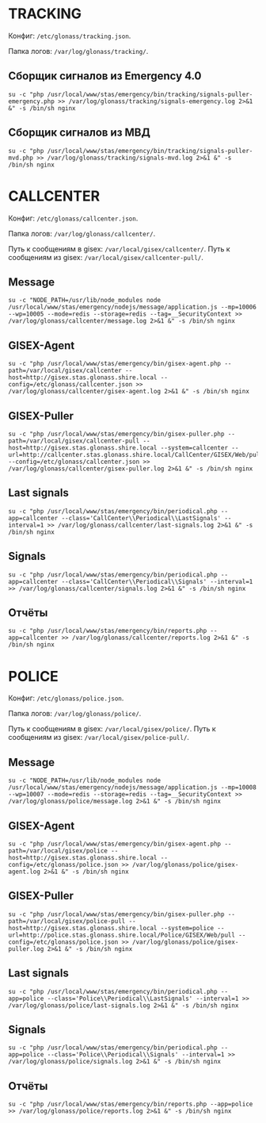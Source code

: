 
TRACKING
========

Конфиг: `/etc/glonass/tracking.json`.

Папка логов: `/var/log/glonass/tracking/`.

Сборщик сигналов из Emergency 4.0
---------------------------------

	su -c "php /usr/local/www/stas/emergency/bin/tracking/signals-puller-emergency.php >> /var/log/glonass/tracking/signals-emergency.log 2>&1 &" -s /bin/sh nginx

Сборщик сигналов из МВД
---------------------------------

	su -c "php /usr/local/www/stas/emergency/bin/tracking/signals-puller-mvd.php >> /var/log/glonass/tracking/signals-mvd.log 2>&1 &" -s /bin/sh nginx


CALLCENTER
==========

Конфиг: `/etc/glonass/callcenter.json`.

Папка логов: `/var/log/glonass/callcenter/`.

Путь к сообщениям в gisex: `/var/local/gisex/callcenter/`.
Путь к сообщениям из gisex: `/var/local/gisex/callcenter-pull/`.

Message
-------
	su -c "NODE_PATH=/usr/lib/node_modules node /usr/local/www/stas/emergency/nodejs/message/application.js --mp=10006 --wp=10005 --mode=redis --storage=redis --tag=__SecurityContext >> /var/log/glonass/callcenter/message.log 2>&1 &" -s /bin/sh nginx

GISEX-Agent
-----------
	su -c "php /usr/local/www/stas/emergency/bin/gisex-agent.php --path=/var/local/gisex/callcenter --host=http://gisex.stas.glonass.shire.local --config=/etc/glonass/callcenter.json >> /var/log/glonass/callcenter/gisex-agent.log 2>&1 &" -s /bin/sh nginx

GISEX-Puller
------------
	su -c "php /usr/local/www/stas/emergency/bin/gisex-puller.php --path=/var/local/gisex/callcenter-pull --host=http://gisex.stas.glonass.shire.local --system=callcenter --url=http://callcenter.stas.glonass.shire.local/CallCenter/GISEX/Web/pull --config=/etc/glonass/callcenter.json >> /var/log/glonass/callcenter/gisex-puller.log 2>&1 &" -s /bin/sh nginx

Last signals
------------
	su -c "php /usr/local/www/stas/emergency/bin/periodical.php --app=callcenter --class='CallCenter\\Periodical\\LastSignals' --interval=1 >> /var/log/glonass/callcenter/last-signals.log 2>&1 &" -s /bin/sh nginx

Signals
-------
	su -c "php /usr/local/www/stas/emergency/bin/periodical.php --app=callcenter --class='CallCenter\\Periodical\\Signals' --interval=1 >> /var/log/glonass/callcenter/signals.log 2>&1 &" -s /bin/sh nginx

Отчёты
------
	su -c "php /usr/local/www/stas/emergency/bin/reports.php --app=callcenter >> /var/log/glonass/callcenter/reports.log 2>&1 &" -s /bin/sh nginx

POLICE
======

Конфиг: `/etc/glonass/police.json`.

Папка логов: `/var/log/glonass/police/`.

Путь к сообщениям в gisex: `/var/local/gisex/police/`.
Путь к сообщениям из gisex: `/var/local/gisex/police-pull/`.

Message
-------
	su -c "NODE_PATH=/usr/lib/node_modules node /usr/local/www/stas/emergency/nodejs/message/application.js --mp=10008 --wp=10007 --mode=redis --storage=redis --tag=__SecurityContext >> /var/log/glonass/police/message.log 2>&1 &" -s /bin/sh nginx

GISEX-Agent
-----------
	su -c "php /usr/local/www/stas/emergency/bin/gisex-agent.php --path=/var/local/gisex/police --host=http://gisex.stas.glonass.shire.local --config=/etc/glonass/police.json >> /var/log/glonass/police/gisex-agent.log 2>&1 &" -s /bin/sh nginx

GISEX-Puller
------------
	su -c "php /usr/local/www/stas/emergency/bin/gisex-puller.php --path=/var/local/gisex/police-pull --host=http://gisex.stas.glonass.shire.local --system=police --url=http://police.stas.glonass.shire.local/Police/GISEX/Web/pull --config=/etc/glonass/police.json >> /var/log/glonass/police/gisex-puller.log 2>&1 &" -s /bin/sh nginx

Last signals
------------
	su -c "php /usr/local/www/stas/emergency/bin/periodical.php --app=police --class='Police\\Periodical\\LastSignals' --interval=1 >> /var/log/glonass/police/last-signals.log 2>&1 &" -s /bin/sh nginx

Signals
-------
	su -c "php /usr/local/www/stas/emergency/bin/periodical.php --app=police --class='Police\\Periodical\\Signals' --interval=1 >> /var/log/glonass/police/signals.log 2>&1 &" -s /bin/sh nginx

Отчёты
------
	su -c "php /usr/local/www/stas/emergency/bin/reports.php --app=police >> /var/log/glonass/police/reports.log 2>&1 &" -s /bin/sh nginx

